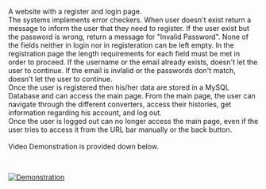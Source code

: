 A website with a register and login page. </br>
The systems implements error checkers. When user doesn't exist return a message to inform the user that they need to register. If the user exist but the password is wrong, return a message for "Invalid Password". None of the fields neither in login nor in registeration can be left empty. In the registration page the length requirements for each field must be met in order to proceed. If the username or the email already exists, doesn't let the user to continue. If the email is invlalid or the passwords don't match, doesn't let the user to continue. </br>
Once the user is registered then his/her data are stored in a MySQL Database and can access the main page. From the main page, the user can navigate through the different converters, access their histories, get information regarding his account, and log out. </br>
Once the user is logged out can no longer access the main page, even if the user tries to access it from the URL bar manually or the back button. </br>
</br>
Video Demonstration is provided down below. </br>

</br>

[![Demonstration](https://img.youtube.com/vi/5_X75FmM8Eo/0.jpg)](https://www.youtube.com/embed/5_X75FmM8Eo) </br>
